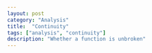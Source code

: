 ```yaml
---
layout: post
category: "Analysis"
title:  "Continuity"
tags: ["analysis", "continuity"]
description: "Whether a function is unbroken"
---
```

